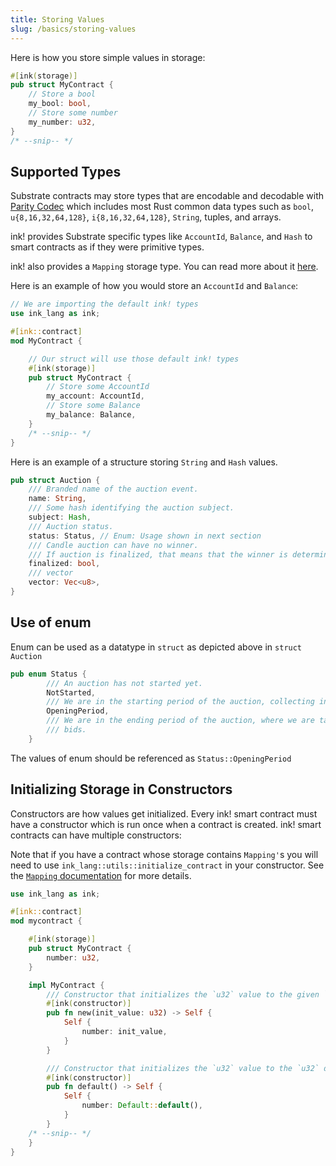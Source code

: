 ```yaml
---
title: Storing Values
slug: /basics/storing-values
---
```


Here is how you store simple values in storage:

```rust
#[ink(storage)]
pub struct MyContract {
    // Store a bool
    my_bool: bool,
    // Store some number
    my_number: u32,
}
/* --snip-- */
```

## Supported Types

Substrate contracts may store types that are encodable and decodable with
[Parity Codec](https://github.com/paritytech/parity-codec) which includes most Rust common data
types such as `bool`, `u{8,16,32,64,128}`, `i{8,16,32,64,128}`, `String`, tuples, and arrays.

ink! provides Substrate specific types like `AccountId`, `Balance`, and `Hash` to smart contracts as if
they were primitive types. 


ink! also provides a `Mapping` storage type. You can read more about it [here](/datastructures/mapping).

Here is an example of how you would store an `AccountId` and `Balance`:

```rust
// We are importing the default ink! types
use ink_lang as ink;

#[ink::contract]
mod MyContract {

    // Our struct will use those default ink! types
    #[ink(storage)]
    pub struct MyContract {
        // Store some AccountId
        my_account: AccountId,
        // Store some Balance
        my_balance: Balance,
    }
    /* --snip-- */
}
```
Here is an example of a structure storing `String` and  `Hash` values. 

```rust
pub struct Auction {
    /// Branded name of the auction event.
    name: String,
    /// Some hash identifying the auction subject.
    subject: Hash,
    /// Auction status.
    status: Status, // Enum: Usage shown in next section
    /// Candle auction can have no winner.
    /// If auction is finalized, that means that the winner is determined.
    finalized: bool,
    /// vector
    vector: Vec<u8>,
}
```

## Use of enum 

Enum can be used as a datatype in `struct` as depicted above in `struct Auction`

```rust
pub enum Status {
        /// An auction has not started yet.
        NotStarted,
        /// We are in the starting period of the auction, collecting initial bids.
        OpeningPeriod,
        /// We are in the ending period of the auction, where we are taking snapshots of the winning
        /// bids. 
    }
```
The values of enum should be referenced as `Status::OpeningPeriod`
## Initializing Storage in Constructors

Constructors are how values get initialized.
Every ink! smart contract must have a constructor which is run once when a contract is created. ink! smart contracts can have multiple constructors:

Note that if you have a contract whose storage contains `Mapping'`s you will need to use
`ink_lang::utils::initialize_contract` in your constructor. See the
[`Mapping` documentation](/datastructures/mapping) for more details.

```rust
use ink_lang as ink;

#[ink::contract]
mod mycontract {

    #[ink(storage)]
    pub struct MyContract {
        number: u32,
    }

    impl MyContract {
        /// Constructor that initializes the `u32` value to the given `init_value`.
        #[ink(constructor)]
        pub fn new(init_value: u32) -> Self {
            Self {
                number: init_value,
            }
        }

        /// Constructor that initializes the `u32` value to the `u32` default.
        #[ink(constructor)]
        pub fn default() -> Self {
            Self {
                number: Default::default(),
            }
        }
    /* --snip-- */
    }
}
```
